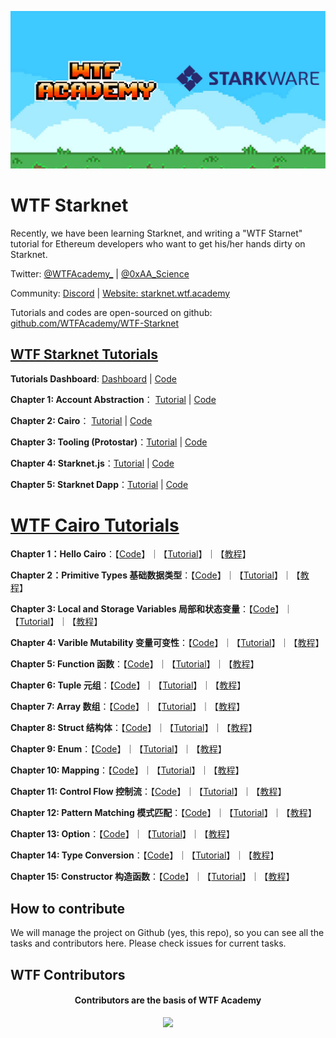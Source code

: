 ![](./static/img/wtfcairo_banner.png)

# WTF Starknet

Recently, we have been learning Starknet, and writing a "WTF Starnet" tutorial for Ethereum developers who want to get his/her hands dirty on Starknet.

Twitter: [@WTFAcademy_](https://twitter.com/WTFAcademy_) |  [@0xAA_Science](https://twitter.com/0xAA_Science)

Community: [Discord](https://discord.gg/5akcruXrsk) | [Website: starknet.wtf.academy](https://starknet.wtf.academy)

Tutorials and codes are open-sourced on github: [github.com/WTFAcademy/WTF-Starknet](https://github.com/WTFAcademy/WTF-Starknet)

## [WTF Starknet Tutorials](https://starknet.wtf.academy/docs/dashboard)

**Tutorials Dashboard**: [Dashboard](https://starknet.wtf.academy/docs/dashboard) | [Code](https://github.com/WTFAcademy/WTF-Starknet/blob/main/docs/dashboard.mdx)

**Chapter 1: Account Abstraction**： [Tutorial](https://starknet.wtf.academy/docs/AA/) | [Code](./docs/1_AA/)

**Chapter 2: Cairo**： [Tutorial](https://starknet.wtf.academy/docs/Cairo/) | [Code](./docs/2_Cairo/)

**Chapter 3: Tooling (Protostar)**：[Tutorial](https://starknet.wtf.academy/docs/Tool/) | [Code](./docs/3_Tool/)

**Chapter 4: Starknet.js**：[Tutorial](https://starknet.wtf.academy/docs/starknetjs/) | [Code](./docs/4_starknetjs/)

**Chapter 5: Starknet Dapp**：[Tutorial](https://starknet.wtf.academy/docs/Dapp/) | [Code](https://github.com/WTFAcademy/WTF-Starknet-Dapp-demo)

# [WTF Cairo Tutorials](https://github.com/WTFAcademy/WTF-Cairo)

**Chapter 1：Hello Cairo**：【[Code](https://github.com/WTFAcademy/WTF-Cairo/blob/main/01_HelloCairo)】｜【[Tutorial](https://github.com/WTFAcademy/WTF-Cairo/blob/main/01_HelloCairo/readme.md)】｜【[教程](https://github.com/WTFAcademy/WTF-Cairo/blob/main/01_HelloCairo/readme_cn.md)】

**Chapter 2：Primitive Types 基础数据类型**：【[Code](https://github.com/WTFAcademy/WTF-Cairo/blob/main/02_PrimitiveTypes)】｜【[Tutorial](https://github.com/WTFAcademy/WTF-Cairo/blob/main/02_PrimitiveTypes/readme.md)】｜【[教程](https://github.com/WTFAcademy/WTF-Cairo/blob/main/02_PrimitiveTypes/readme_cn.md)】


**Chapter 3: Local and Storage Variables 局部和状态变量**：【[Code](https://github.com/WTFAcademy/WTF-Cairo/blob/main/03_Variables)】｜【[Tutorial](https://github.com/WTFAcademy/WTF-Cairo/blob/main/03_Variables/readme.md)】｜【[教程](https://github.com/WTFAcademy/WTF-Cairo/blob/main/03_Variables/readme_cn.md)】

**Chapter 4: Varible Mutability 变量可变性**：【[Code](https://github.com/WTFAcademy/WTF-Cairo/blob/main/04_Mutability)】｜【[Tutorial](https://github.com/WTFAcademy/WTF-Cairo/blob/main/04_Mutability/readme.md)】｜【[教程](https://github.com/WTFAcademy/WTF-Cairo/blob/main/04_Mutability/readme_cn.md)】

**Chapter 5: Function 函数**：【[Code](https://github.com/WTFAcademy/WTF-Cairo/blob/main/05_Function)】｜【[Tutorial](https://github.com/WTFAcademy/WTF-Cairo/blob/main/05_Function/readme.md)】｜【[教程](https://github.com/WTFAcademy/WTF-Cairo/blob/main/05_Function/readme_cn.md)】

**Chapter 6: Tuple 元组**：【[Code](https://github.com/WTFAcademy/WTF-Cairo/blob/main/06_Tuple)】｜【[Tutorial](https://github.com/WTFAcademy/WTF-Cairo/blob/main/06_Tuple/readme.md)】｜【[教程](https://github.com/WTFAcademy/WTF-Cairo/blob/main/06_Tuple/readme_cn.md)】

**Chapter 7: Array 数组**：【[Code](https://github.com/WTFAcademy/WTF-Cairo/blob/main/07_Array)】｜【[Tutorial](https://github.com/WTFAcademy/WTF-Cairo/blob/main/07_Array/readme.md)】｜【[教程](https://github.com/WTFAcademy/WTF-Cairo/blob/main/07_Array/readme_cn.md)】

**Chapter 8: Struct 结构体**：【[Code](https://github.com/WTFAcademy/WTF-Cairo/blob/main/08_Struct)】｜【[Tutorial](https://github.com/WTFAcademy/WTF-Cairo/blob/main/08_Struct/readme.md)】｜【[教程](https://github.com/WTFAcademy/WTF-Cairo/blob/main/08_Struct/readme_cn.md)】

**Chapter 9: Enum**：【[Code](https://github.com/WTFAcademy/WTF-Cairo/blob/main/09_Enum)】｜【[Tutorial](https://github.com/WTFAcademy/WTF-Cairo/blob/main/09_Enum/readme.md)】｜【[教程](https://github.com/WTFAcademy/WTF-Cairo/blob/main/09_Enum/readme_cn.md)】

**Chapter 10: Mapping**：【[Code](https://github.com/WTFAcademy/WTF-Cairo/blob/main/10_Mapping)】｜【[Tutorial](https://github.com/WTFAcademy/WTF-Cairo/blob/main/10_Mapping/readme.md)】｜【[教程](https://github.com/WTFAcademy/WTF-Cairo/blob/main/10_Mapping/readme_cn.md)】

**Chapter 11: Control Flow 控制流**：【[Code](https://github.com/WTFAcademy/WTF-Cairo/blob/main/11_ControlFlow)】｜【[Tutorial](https://github.com/WTFAcademy/WTF-Cairo/blob/main/11_ControlFlow/readme.md)】｜【[教程](https://github.com/WTFAcademy/WTF-Cairo/blob/main/11_ControlFlow/readme_cn.md)】

**Chapter 12: Pattern Matching 模式匹配**：【[Code](https://github.com/WTFAcademy/WTF-Cairo/blob/main/12_PatternMatching)】｜【[Tutorial](https://github.com/WTFAcademy/WTF-Cairo/blob/main/12_PatternMatching/readme.md)】｜【[教程](https://github.com/WTFAcademy/WTF-Cairo/blob/main/12_PatternMatching/readme_cn.md)】

**Chapter 13: Option**：【[Code](https://github.com/WTFAcademy/WTF-Cairo/blob/main/13_Option)】｜【[Tutorial](https://github.com/WTFAcademy/WTF-Cairo/blob/main/13_Option/readme.md)】｜【[教程](https://github.com/WTFAcademy/WTF-Cairo/blob/main/13_Option/readme_cn.md)】

**Chapter 14: Type Conversion**：【[Code](https://github.com/WTFAcademy/WTF-Cairo/blob/main/14_TypeConversion)】｜【[Tutorial](https://github.com/WTFAcademy/WTF-Cairo/blob/main/14_TypeConversion/readme.md)】｜【[教程](https://github.com/WTFAcademy/WTF-Cairo/blob/main/14_TypeConversion/readme_cn.md)】

**Chapter 15: Constructor 构造函数**：【[Code](https://github.com/WTFAcademy/WTF-Cairo/blob/main/15_Constructor)】｜【[Tutorial](https://github.com/WTFAcademy/WTF-Cairo/blob/main/15_Constructor/readme.md)】｜【[教程](https://github.com/WTFAcademy/WTF-Cairo/blob/main/15_Constructor/readme_cn.md)】


## How to contribute

We will manage the project on Github (yes, this repo), so you can see all the tasks and contributors here. Please check issues for current tasks.

## WTF Contributors
<div align="center">
  <h4 align="center">
    Contributors are the basis of WTF Academy
  </h4>
  <a href="https://github.com/WTFAcademy/WTF-Starknet/graphs/contributors">
    <img src="https://contrib.rocks/image?repo=WTFAcademy/WTF-Starknet" />
  </a>
</div>
